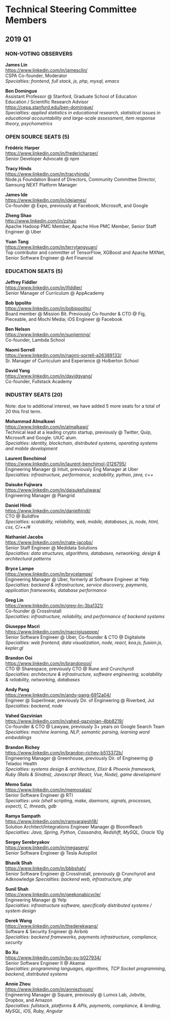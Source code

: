 # Technical Steering Committee Members

## 2019 Q1

### NON-VOTING OBSERVERS

**James Lin**  
https://www.linkedin.com/in/jamesclin/  
CSPA Co-founder, Moderator  
*Specialties: frontend, full stack, js, php, mysql, emacs*   

**Ben Domingue**  
Assistant Professor @ Stanford, Graduate School of Education  
Education / Scientific Research Advisor  
https://cepa.stanford.edu/ben-domingue/  
*Specialties: applied statistics in educational research, statistical issues in educational accountability and large-scale assessment, item response theory, psychometrics*  

### OPEN SOURCE SEATS (5)

**Frédéric Harper**  
https://www.linkedin.com/in/fredericharper/  
Senior Developer Advocate @ npm  

**Tracy Hinds**  
https://www.linkedin.com/in/tracyhinds/  
Node.js Foundation Board of Directors, Community Committee Director, Samsung NEXT Platform Manager  

**James Ide**  
https://www.linkedin.com/in/idejames/  
Co-founder @ Expo, previously at Facebook, Microsoft, and Google  

**Zheng Shao**  
http://www.linkedin.com/in/zshao  
Apache Hadoop PMC Member, Apache Hive PMC Member, Senior Staff Engineer @ Uber  

**Yuan Tang**  
https://www.linkedin.com/in/terrytangyuan/  
Top contributor and committer of TensorFlow, XGBoost and Apache MXNet, Senior Software Engineer @ Ant Financial  

### EDUCATION SEATS (5)

**Jeffrey Fiddler**  
https://www.linkedin.com/in/jfiddler/  
Senior Manager of Curriculum @ AppAcademy  

**Bob Ippolito**  
https://www.linkedin.com/in/bobippolito/  
Board member @ Mission Bit. Previously Co-founder & CTO @ Fig, Pieceable, and Mochi Media; iOS Engineer @ Facebook  

**Ben Nelson**  
https://www.linkedin.com/in/sunjieming/  
Co-founder, Lambda School  

**Naomi Sorrell**  
https://www.linkedin.com/in/naomi-sorrell-a26389133/  
Sr. Manager of Curriculum and Experience @ Holberton School  

**David Yang**  
https://www.linkedin.com/in/davidgyang/  
Co-founder, Fullstack Academy  

### INDUSTRY SEATS (20)

Note: due to additional interest, we have added 5 more seats for a total of 20 this first term.

**Mohammad Almalkawi**  
https://www.linkedin.com/in/almalkawi/  
Technical lead at a leading crypto startup, previously @ Twitter, Quip, Microsoft and Google. UIUC alum.  
*Specialties: identity, blockchain, distributed systems, operating systems and mobile development*  

**Laurent Benchimol**  
https://www.linkedin.com/in/laurent-benchimol-0126795/  
Engineering Manager @ Intuit, previously Eng Manager at Uber  
*Specialties: infrastructure, performance, scalability, python, java, c++*  

**Daisuke Fujiwara**  
https://www.linkedin.com/in/daisukefujiwara/  
Engineering Manager @ Plangrid  

**Daniel Hindi**  
https://www.linkedin.com/in/danielhindi/  
CTO @ Buildfire  
*Specialties: scalability, reliability, web, mobile, databases, js, node, html, css, C/++/#*  

**Nathaniel Jacobs**  
https://www.linkedin.com/in/nate-jacobs/  
Senior Staff Engineer @ Medidata Solutions  
*Specialties: data structures, algorithms, databases, networking, design & architectural patterns*  

**Bryce Lampe**  
https://www.linkedin.com/in/brycelampe/  
Engineering Manager @ Uber, formerly at Software Engineer at Yelp  
*Specialties: backend & infrastructure, service discovery, payments, application frameworks, database performance*  

**Greg Lin**  
https://www.linkedin.com/in/greg-lin-3ba1321/  
Co-founder @ CrossInstall  
*Specialties: infrastructure, reliability, and performance of backend systems*  

**Giuseppe Macrì**  
https://www.linkedin.com/in/macrigiuseppe/  
Senior Software Engineer @ Uber, Co-founder & CTO @ Digitalsite  
*Specialties: web frontend, data visualization, node, react, koa.js, fusion.js, kepler.gl*  

**Brandon Ooi**  
https://www.linkedin.com/in/brandonooi/  
CTO @ Sharespace, previously CTO @ Rune and Crunchyroll  
*Specialties: architecture & infrastructure, software engineering, scalability & reliability, networking, databases*  

**Andy Pang**  
https://www.linkedin.com/in/andy-pang-6912a04/  
Engineer @ Superlinear, previously Dir. of Engineering @ Riverbed, Jut  
*Specialties: backend, node*  

**Vahed Qazvinian**  
https://www.linkedin.com/in/vahed-qazvinian-4bb8219/  
Co-founder & CTO @ Lawyaw, previously 3+ years on Google Search Team  
*Specialties: machine learning, NLP, semantic parsing, learning word embeddings*  

**Brandon Richey**  
https://www.linkedin.com/in/brandon-richey-b513372b/  
Engineering Manager @ Greenhouse, previously Dir. of Engineering @ Teladoc Health  
*Specialties: systems design & architecture, Elixir & Phoenix framework, Ruby (Rails & Sinatra), Javascript (React, Vue, Node), game development*  

**Memo Salas**  
https://www.linkedin.com/in/memosalas/  
Senior Software Engineer @ RTI  
*Specialties: unix (shell scripting, make, daemons, signals, processes, expect), C, threads, gdb*  

**Ramya Sampath**  
https://www.linkedin.com/in/ramyarajesh18/  
Solution Architect/Integrations Engineer Manager @ BloomReach  
*Specialties: Java, Spring, Python, Cassandra, Redshift, MySQL, Oracle 10g*  

**Sergey Serebryakov**  
https://www.linkedin.com/in/megaserg/  
Senior Software Engineer @ Tesla Autopilot  

**Bhavik Shah**  
https://www.linkedin.com/in/bbbshah/  
Senior Software Engineer @ CrossInstall, previously @ Crunchyroll and Adknowledge
*Specialties: backend web, infrastructure, php*  

**Sunil Shah**  
https://www.linkedin.com/in/geekonabicycle/  
Engineering Manager @ Yelp  
*Specialties: infrastructure software, specifically distributed systems / system design*  

**Derek Wang**  
https://www.linkedin.com/in/thederekwang/  
Software & Security Engineer @ Airbnb  
*Specialties: backend frameworks, payments infrastructure, compliance, security*  

**Bo Xu**  
https://www.linkedin.com/in/bo-xu-b027934/  
Senior Software Engineer II @ Akamai  
*Specialties: programming languages, algorithms, TCP Socket programming, backend, distributed systems*  

**Annie Zhou**  
https://www.linkedin.com/in/anniezhoum/  
Engineering Manager @ Square, previously @ Lumos Lab, Jobvite, Dropbox, and Amazon  
*Specialties: fullstack, platforms & APIs, payments, compliance, & lending, MySQL, iOS, Ruby, Angular*  

